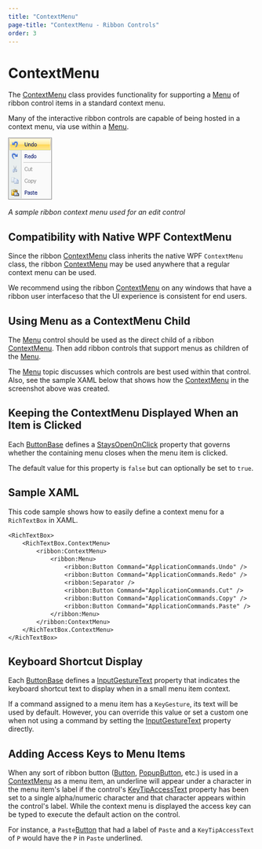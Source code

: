```yaml
---
title: "ContextMenu"
page-title: "ContextMenu - Ribbon Controls"
order: 3
---
```

# ContextMenu

The [ContextMenu](xref:@ActiproUIRoot.Controls.Ribbon.Controls.ContextMenu) class provides functionality for supporting a [Menu](menu.md) of ribbon control items in a standard context menu.

Many of the interactive ribbon controls are capable of being hosted in a context menu, via use within a [Menu](menu.md).

![Screenshot](../../images/contextmenu.png)

*A sample ribbon context menu used for an edit control*

## Compatibility with Native WPF ContextMenu

Since the ribbon [ContextMenu](xref:@ActiproUIRoot.Controls.Ribbon.Controls.ContextMenu) class inherits the native WPF `ContextMenu` class, the ribbon [ContextMenu](xref:@ActiproUIRoot.Controls.Ribbon.Controls.ContextMenu) may be used anywhere that a regular context menu can be used.

We recommend using the ribbon [ContextMenu](xref:@ActiproUIRoot.Controls.Ribbon.Controls.ContextMenu) on any windows that have a ribbon user interfaceso that the UI experience is consistent for end users.

## Using Menu as a ContextMenu Child

The [Menu](menu.md) control should be used as the direct child of a ribbon [ContextMenu](xref:@ActiproUIRoot.Controls.Ribbon.Controls.ContextMenu).  Then add ribbon controls that support menus as children of the [Menu](menu.md).

The [Menu](menu.md) topic discusses which controls are best used within that control.  Also, see the sample XAML below that shows how the [ContextMenu](xref:@ActiproUIRoot.Controls.Ribbon.Controls.ContextMenu) in the screenshot above was created.

## Keeping the ContextMenu Displayed When an Item is Clicked

Each [ButtonBase](xref:@ActiproUIRoot.Controls.Ribbon.Controls.Primitives.ButtonBase) defines a [StaysOpenOnClick](xref:@ActiproUIRoot.Controls.Ribbon.Controls.Primitives.ButtonBase.StaysOpenOnClick) property that governs whether the containing menu closes when the menu item is clicked.

The default value for this property is `false` but can optionally be set to `true`.

## Sample XAML

This code sample shows how to easily define a context menu for a `RichTextBox` in XAML.

```xaml
<RichTextBox>
	<RichTextBox.ContextMenu>
		<ribbon:ContextMenu>
			<ribbon:Menu>
				<ribbon:Button Command="ApplicationCommands.Undo" />
				<ribbon:Button Command="ApplicationCommands.Redo" />
				<ribbon:Separator />
				<ribbon:Button Command="ApplicationCommands.Cut" />
				<ribbon:Button Command="ApplicationCommands.Copy" />
				<ribbon:Button Command="ApplicationCommands.Paste" />
			</ribbon:Menu>
		</ribbon:ContextMenu>
	</RichTextBox.ContextMenu>
</RichTextBox>
```

## Keyboard Shortcut Display

Each [ButtonBase](xref:@ActiproUIRoot.Controls.Ribbon.Controls.Primitives.ButtonBase) defines a [InputGestureText](xref:@ActiproUIRoot.Controls.Ribbon.Controls.Primitives.ButtonBase.InputGestureText) property that indicates the keyboard shortcut text to display when in a small menu item context.

If a command assigned to a menu item has a `KeyGesture`, its text will be used by default.  However, you can override this value or set a custom one when not using a command by setting the [InputGestureText](xref:@ActiproUIRoot.Controls.Ribbon.Controls.Primitives.ButtonBase.InputGestureText) property directly.

## Adding Access Keys to Menu Items

When any sort of ribbon button ([Button](xref:@ActiproUIRoot.Controls.Ribbon.Controls.Button), [PopupButton](xref:@ActiproUIRoot.Controls.Ribbon.Controls.PopupButton), etc.) is used in a [ContextMenu](xref:@ActiproUIRoot.Controls.Ribbon.Controls.ContextMenu) as a menu item, an underline will appear under a character in the menu item's label if the control's [KeyTipAccessText](xref:@ActiproUIRoot.Controls.Ribbon.Controls.Primitives.ControlBase.KeyTipAccessText) property has been set to a single alpha/numeric character and that character appears within the control's label.  While the context menu is displayed the access key can be typed to execute the default action on the control.

For instance, a `Paste`[Button](xref:@ActiproUIRoot.Controls.Ribbon.Controls.Button) that had a label of `Paste` and a `KeyTipAccessText` of `P` would have the `P` in `Paste` underlined.
